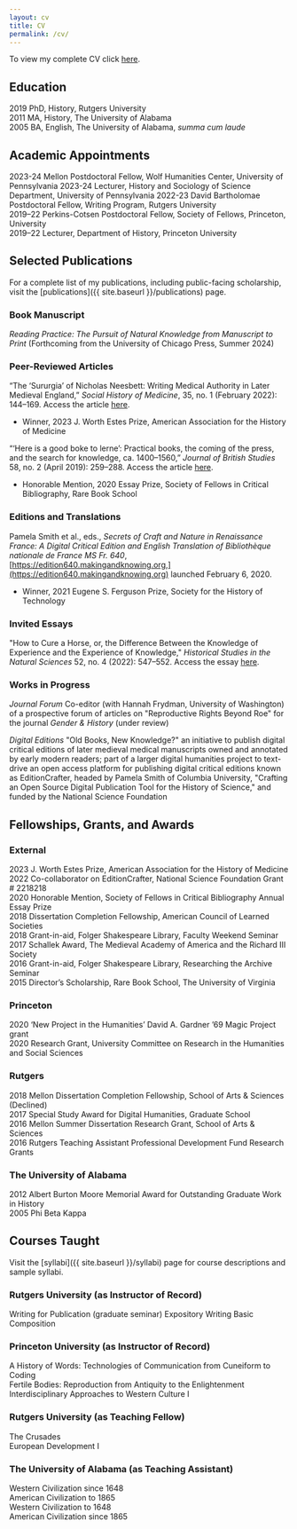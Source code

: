 ```yaml
---
layout: cv
title: CV
permalink: /cv/
---
```


To view my complete CV click [here](https://docs.google.com/document/d/e/2PACX-1vQJZe1rRL9a6kGVCizdOB9RQHV60EnQc0ejBqm8Y4z8PqkYF-m9XbVqVQCC5MmGZwqHUc6wyat1vFDQ/pub).

## Education
2019 PhD, History, Rutgers University   
2011 MA, History, The University of Alabama    
2005 BA, English, The University of Alabama, _summa cum laude_

## Academic Appointments
2023-24 Mellon Postdoctoral Fellow, Wolf Humanities Center, University of Pennsylvania
2023-24	Lecturer, History and Sociology of Science Department, University of Pennsylvania
2022-23 David Bartholomae Postdoctoral Fellow, Writing Program, Rutgers University  
2019–22 Perkins-Cotsen Postdoctoral Fellow, Society of Fellows, Princeton, University  
2019–22 Lecturer, Department of History, Princeton University  

## Selected Publications

For a complete list of my publications, including public-facing scholarship, visit the [publications]({{ site.baseurl }}/publications) page.

### Book Manuscript
_Reading Practice: The Pursuit of Natural Knowledge from Manuscript to Print_ (Forthcoming from the University of Chicago Press, Summer 2024)

### Peer-Reviewed Articles
“The ‘Sururgia’ of Nicholas Neesbett: Writing Medical Authority in Later Medieval England,” _Social History of Medicine_, 35, no. 1 (February 2022): 144–169. Access the article [here](https://academic.oup.com/shm/article/35/1/144/6414565?guestAccessKey=05a89a2c-e8fd-498b-824e-7ce8a7b98e88).

* Winner, 2023 J. Worth Estes Prize, American Association for the History of Medicine

“‘Here is a good boke to lerne’: Practical books, the coming of the press, and the search for knowledge, ca. 1400–1560,” _Journal of British Studies_ 58, no. 2 (April 2019): 259–288. Access the article [here](https://www.cambridge.org/core/journals/journal-of-british-studies/article/here-is-a-good-boke-to-lerne-practical-books-the-coming-of-the-press-and-the-search-for-knowledge-ca-14001560/8217EBC4F6CE53F1084709587B7C2E12/share/a024150fe1501e59df5b45628147fdd3df550196).

* Honorable Mention, 2020 Essay Prize, Society of Fellows in Critical Bibliography, Rare Book School

### Editions and Translations
Pamela Smith et al., eds.,
_Secrets of Craft and Nature in Renaissance France: A Digital Critical Edition and English Translation of Bibliothèque nationale de France MS Fr. 640_,
[https://edition640.makingandknowing.org,](https://edition640.makingandknowing.org) launched February 6, 2020.

* Winner, 2021 Eugene S. Ferguson Prize, Society for the History of Technology

### Invited Essays
"How to Cure a Horse, or, the Difference Between the Knowledge of Experience and the Experience of Knowledge," _Historical Studies in the Natural Sciences_ 52, no. 4 (2022): 547–552. Access the essay [here](/HSNS5204_03_Reynolds.pdf).

### Works in Progress
_Journal Forum_
Co-editor (with Hannah Frydman, University of Washington) of a prospective forum of articles on "Reproductive Rights Beyond Roe" for the journal _Gender & History_ (under review)

_Digital Editions_
"Old Books, New Knowledge?" an initiative to publish digital critical editions of later medieval medical manuscripts owned and annotated by early modern readers; part of a larger digital humanities project to text-drive an open access platform for publishing digital critical editions known as EditionCrafter, headed by Pamela Smith of Columbia University, "Crafting an Open Source Digital Publication Tool for the History of Science," and funded by the National Science Foundation

## Fellowships, Grants, and Awards
### External
2023  	J. Worth Estes Prize, American Association for the History of Medicine
2022  	Co-collaborator on EditionCrafter, National Science Foundation Grant # 2218218  
2020	Honorable Mention, Society of Fellows in Critical Bibliography Annual Essay Prize  
2018 	Dissertation Completion Fellowship, American Council of Learned Societies   
2018	Grant-in-aid, Folger Shakespeare Library, Faculty Weekend Seminar  
2017	Schallek Award, The Medieval Academy of America and the Richard III Society  
2016	Grant-in-aid, Folger Shakespeare Library, Researching the Archive Seminar  
2015	Director’s Scholarship, Rare Book School, The University of Virginia  

### Princeton
2020	‘New Project in the Humanities’ David A. Gardner ’69 Magic Project grant      
2020	Research Grant, University Committee on Research in the Humanities and Social Sciences  

### Rutgers
2018	Mellon Dissertation Completion Fellowship, School of Arts & Sciences (Declined)  
2017	Special Study Award for Digital Humanities, Graduate School  
2016	Mellon Summer Dissertation Research Grant, School of Arts & Sciences  
2016	Rutgers Teaching Assistant Professional Development Fund Research Grants  

### The University of Alabama
2012	Albert Burton Moore Memorial Award for Outstanding Graduate Work in History  
2005	Phi Beta Kappa  

## Courses Taught
Visit the [syllabi]({{ site.baseurl }}/syllabi) page for course descriptions and sample syllabi.

### Rutgers University (as Instructor of Record)
Writing for Publication (graduate seminar)
Expository Writing
Basic Composition

### Princeton University (as Instructor of Record)
A History of Words: Technologies of Communication from Cuneiform to Coding  
Fertile Bodies: Reproduction from Antiquity to the Enlightenment  
Interdisciplinary Approaches to Western Culture I

### Rutgers University (as Teaching Fellow)
The Crusades  
European Development I

### The University of Alabama (as Teaching Assistant)
Western Civilization since 1648  
American Civilization to 1865   
Western Civilization to 1648   
American Civilization since 1865
